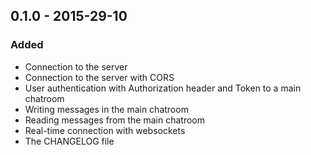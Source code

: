 ## 0.1.0 - 2015-29-10
### Added
- Connection to the server
- Connection to the server with CORS
- User authentication with Authorization header and Token to a main chatroom
- Writing messages in the main chatroom
- Reading messages from the main chatroom
- Real-time connection with websockets
- The CHANGELOG file
